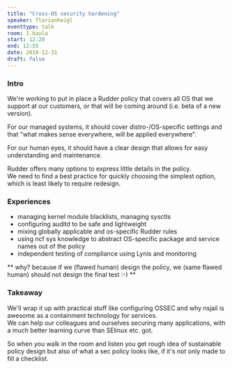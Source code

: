 ```yaml
---
title: "Cross-OS security hardening"
speaker: florianheigl
eventtype: talk
room: 1.baula
start: 12:20
end: 12:55
date: 2018-12-31
draft: false
---
```


### Intro ###

We're working to put in place a Rudder policy that covers all OS that we support at our customers,
or that will be coming around (i.e. beta of a new version).  

For our managed systems, it should cover distro-/OS-specific settings and that "what makes sense everywhere, will be applied everywhere".  

For our human eyes, it should have a clear design that allows for easy understanding and maintenance.  

Rudder offers many options to express little details in the policy.  
We need to find a best practice for quickly choosing the simplest option, which is least likely to require redesign.  

### Experiences ###

- managing kernel module blacklists, managing sysctls
- configuring auditd to be safe and lightweight
- mixing globally applicable and os-specific Rudder rules
- using ncf sys knowledge to abstract OS-specific package and service names out of the policy
- independent testing of compliance using Lynis and monitoring

** why? because if we (flawed human) design the policy, we (same flawed human) should not design the final test :-) **


### Takeaway ###

We'll wrap it up with practical stuff like configuring OSSEC and why nsjail is awesome as a containment technology for services.  
We can help our colleagues and ourselves securing many applications, with a much better learning curve than SElinux etc. got.  

So when you walk in the room and listen you get rough idea of sustainable policy design but also of what a sec policy looks like,
if it's not only made to fill a checklist.  

